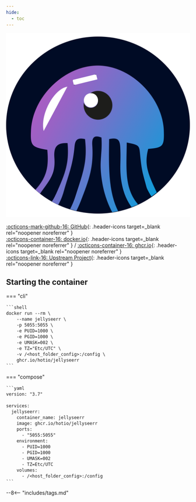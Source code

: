 ```yaml
---
hide:
  - toc
---
```


<div class="image-logo"><img src="/img/image-logos/jellyseerr.svg" alt="logo"></div>

[:octicons-mark-github-16: GitHub](https://github.com/hotio/jellyseerr){: .header-icons target=_blank rel="noopener noreferrer" }  
[:octicons-container-16: docker.io](https://hub.docker.com/r/hotio/jellyseerr){: .header-icons target=_blank rel="noopener noreferrer" }
 / [:octicons-container-16: ghcr.io](https://github.com/orgs/hotio/packages/container/package/jellyseerr){: .header-icons target=_blank rel="noopener noreferrer" }  
[:octicons-link-16: Upstream Project](https://github.com/Fallenbagel/jellyseerr){: .header-icons target=_blank rel="noopener noreferrer" }  

## Starting the container

=== "cli"

    ```shell
    docker run --rm \
        --name jellyseerr \
        -p 5055:5055 \
        -e PUID=1000 \
        -e PGID=1000 \
        -e UMASK=002 \
        -e TZ="Etc/UTC" \
        -v /<host_folder_config>:/config \
        ghcr.io/hotio/jellyseerr
    ```

=== "compose"

    ```yaml
    version: "3.7"

    services:
      jellyseerr:
        container_name: jellyseerr
        image: ghcr.io/hotio/jellyseerr
        ports:
          - "5055:5055"
        environment:
          - PUID=1000
          - PGID=1000
          - UMASK=002
          - TZ=Etc/UTC
        volumes:
          - /<host_folder_config>:/config
    ```

--8<-- "includes/tags.md"
